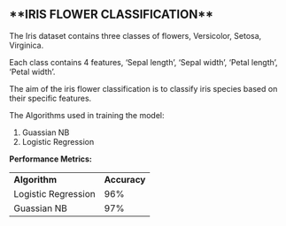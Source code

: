 <h2> **IRIS FLOWER CLASSIFICATION**  </h2>

The Iris dataset contains three classes of flowers, Versicolor, Setosa, Virginica.

Each class contains 4 features, ‘Sepal length’, ‘Sepal width’, ‘Petal length’, ‘Petal width’. 

The aim of the iris flower classification is to classify iris species based on their specific features.


The Algorithms used in training the model:
1. Guassian NB
2. Logistic Regression




**Performance Metrics:**
<table>
    <tr> <td> <b> Algorithm  <b> </td>  <td> <b> Accuracy<b> </td> </tr>  
        <tr> <td> Logistic Regression </td> <td>  96%  </td> </tr>
        <tr> <td> Guassian NB </td> <td>  97%  </td> </tr>
